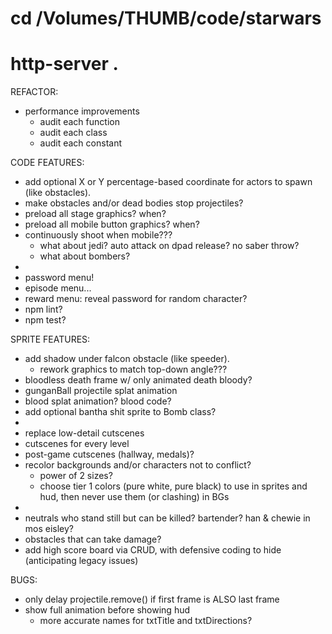 # cd /Volumes/THUMB/code/starwars
# http-server .

REFACTOR:
* performance improvements
  * audit each function
  * audit each class
  * audit each constant

CODE FEATURES:
* add optional X or Y percentage-based coordinate for actors to spawn (like obstacles).
* make obstacles and/or dead bodies stop projectiles?
* preload all stage graphics? when?
* preload all mobile button graphics? when?
* continuously shoot when mobile???
  * what about jedi? auto attack on dpad release? no saber throw?
  * what about bombers?
*
* password menu!
* episode menu...
* reward menu: reveal password for random character?
* npm lint?
* npm test?

SPRITE FEATURES:
* add shadow under falcon obstacle (like speeder).
  * rework graphics to match top-down angle???
* bloodless death frame w/ only animated death bloody?
* gunganBall projectile splat animation
* blood splat animation? blood code?
* add optional bantha shit sprite to Bomb class?
*
* replace low-detail cutscenes
* cutscenes for every level
* post-game cutscenes (hallway, medals)?
* recolor backgrounds and/or characters not to conflict?
  * power of 2 sizes?
  * choose tier 1 colors (pure white, pure black) to use in sprites and hud, then never use them (or clashing) in BGs
*
* neutrals who stand still but can be killed? bartender? han & chewie in mos eisley?
* obstacles that can take damage?
* add high score board via CRUD, with defensive coding to hide (anticipating legacy issues)

BUGS:
* only delay projectile.remove() if first frame is ALSO last frame
* show full animation before showing hud
  * more accurate names for txtTitle and txtDirections?

